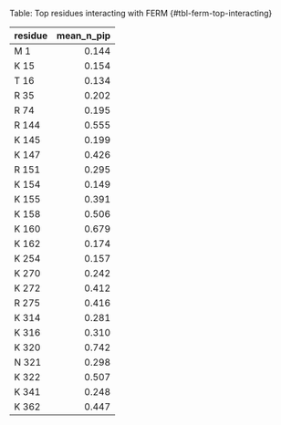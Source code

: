 Table: Top residues interacting with FERM {#tbl-ferm-top-interacting}

|residue | mean_n_pip|
|:-------|----------:|
|M 1     |      0.144|
|K 15    |      0.154|
|T 16    |      0.134|
|R 35    |      0.202|
|R 74    |      0.195|
|R 144   |      0.555|
|K 145   |      0.199|
|K 147   |      0.426|
|R 151   |      0.295|
|K 154   |      0.149|
|K 155   |      0.391|
|K 158   |      0.506|
|K 160   |      0.679|
|K 162   |      0.174|
|K 254   |      0.157|
|K 270   |      0.242|
|K 272   |      0.412|
|R 275   |      0.416|
|K 314   |      0.281|
|K 316   |      0.310|
|K 320   |      0.742|
|N 321   |      0.298|
|K 322   |      0.507|
|K 341   |      0.248|
|K 362   |      0.447|
